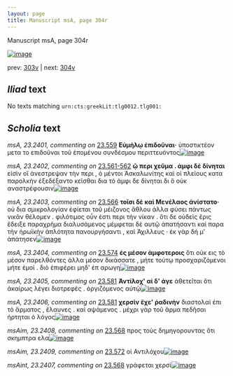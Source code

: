 ```yaml
---
layout: page
title: Manuscript msA, page 304r
---
```


Manuscript msA, page 304r

[![image](http://www.homermultitext.org/iipsrv?OBJ=IIP,1.0&FIF=/project/homer/pyramidal/deepzoom/hmt/vaimg/2017a/VA304RN_0474.tif&WID=100&CVT=JPEG)](http://www.homermultitext.org/ict2/?urn=urn:cite2:hmt:vaimg.2017a:VA304RN_0474)

prev:  [303v](../303v/) | next:  [304v](../304v/)

## *Iliad* text

No texts matching `urn:cts:greekLit:tlg0012.tlg001:`

## *Scholia* text

*msA, 23.2401, commenting on* [23.559](#23.559)  <a id="msA_23.2401"/> **Εὐμήλῳ ἐπιδοῦναι·** ὑποστικτέον μετα το επιδοῦναι τοῦ ἑπομένου συνδέσμου περιττευόντος[![image](http://www.homermultitext.org/iipsrv?OBJ=IIP,1.0&FIF=/project/homer/pyramidal/deepzoom/hmt/vaimg/2017a/VA304RN_0474.tif&RGN=0.216,0.1074,0.495,0.0233&WID=1000&CVT=JPEG)](http://www.homermultitext.org/ict2/?urn=urn:cite2:hmt:vaimg.2017a:VA304RN_0474@0.216,0.1074,0.495,0.0233)

*msA, 23.2402, commenting on* [23.561-562](#23.561-562)  <a id="msA_23.2402"/> **ῷ περι χεῦμα . ἀμφι δὲ δίνηται** εἰσὶν οἳ ἀνεστρεψαν τὴν περι , ὁ μέντοι Ἀσκαλωνίτης καὶ οἱ πλείους κατα παρολκὴν ἐξεδέξαντο κεῖσθαι δια τὸ ἀμφι δε δίνηται δι ὃ οὐκ αναστρέφουσιν[![image](http://www.homermultitext.org/iipsrv?OBJ=IIP,1.0&FIF=/project/homer/pyramidal/deepzoom/hmt/vaimg/2017a/VA304RN_0474.tif&RGN=0.214,0.1172,0.617,0.0413&WID=1000&CVT=JPEG)](http://www.homermultitext.org/ict2/?urn=urn:cite2:hmt:vaimg.2017a:VA304RN_0474@0.214,0.1172,0.617,0.0413)

*msA, 23.2403, commenting on* [23.566](#23.566)  <a id="msA_23.2403"/> **τοῖσι δὲ καὶ Μενέλαος ἀνίστατο·** οὐ δια σμικρολογίαν ἐφίεται τοῦ μέιζονος ἄθλου ἀλλα φύσει πάντως νικᾶν θέλομεν . φιλότιμος οὖν ἐστι περι τὴν νίκαν . ὅτι δε οὐδεὶς ἔρις ἔδειξε παραχρῆμα διαλυσάμενος μέμφεται δὲ αυτῷ ἀπατήσαντι καὶ παρα τὴν ἡρωϊκὴν ἁπλότητα πανουργήσαντι , καὶ Ἀχιλλευς · ἐκ γὰρ δή μ' ἀπάτησεν[![image](http://www.homermultitext.org/iipsrv?OBJ=IIP,1.0&FIF=/project/homer/pyramidal/deepzoom/hmt/vaimg/2017a/VA304RN_0474.tif&RGN=0.212,0.133,0.623,0.0579&WID=1000&CVT=JPEG)](http://www.homermultitext.org/ict2/?urn=urn:cite2:hmt:vaimg.2017a:VA304RN_0474@0.212,0.133,0.623,0.0579)

*msA, 23.2404, commenting on* [23.574](#23.574)  <a id="msA_23.2404"/> **ἐς μέσον ἀμφοτεροις** ὅτι οὐκ εις τὸ μέσον παρελθόντες ἀλλα μέσον δικάσσατε , μήτε τούτῳ προσχαριζόμενοι μήτε ἐμοί . διὸ ἐπιφέρει μηδ' ἐπ αρωγη[![image](http://www.homermultitext.org/iipsrv?OBJ=IIP,1.0&FIF=/project/homer/pyramidal/deepzoom/hmt/vaimg/2017a/VA304RN_0474.tif&RGN=0.627,0.5169,0.212,0.0796&WID=1000&CVT=JPEG)](http://www.homermultitext.org/ict2/?urn=urn:cite2:hmt:vaimg.2017a:VA304RN_0474@0.627,0.5169,0.212,0.0796)

*msA, 23.2405, commenting on* [23.581](#23.581)  <a id="msA_23.2405"/> **Ἀντίλοχ' αἰ δ' άγε** ἀθετεῖται ὅτι ἀκαίρως λέγει διοτρεφὲς . ὀργιζόμενος αὐτῷ[![image](http://www.homermultitext.org/iipsrv?OBJ=IIP,1.0&FIF=/project/homer/pyramidal/deepzoom/hmt/vaimg/2017a/VA304RN_0474.tif&RGN=0.627,0.5785,0.212,0.0511&WID=1000&CVT=JPEG)](http://www.homermultitext.org/ict2/?urn=urn:cite2:hmt:vaimg.2017a:VA304RN_0474@0.627,0.5785,0.212,0.0511)

*msA, 23.2406, commenting on* [23.581](#23.581)  <a id="msA_23.2406"/> **χερσὶν ἔχε' ῥαδινὴν** διαστολαὶ ἐπι τὸ ἅρματος , ἔλαυνες . καὶ αψάμενος . μέχρι γὰρ τοῦ ἅρμα πεδῆσαι ήρτηται ὁ λόγος[![image](http://www.homermultitext.org/iipsrv?OBJ=IIP,1.0&FIF=/project/homer/pyramidal/deepzoom/hmt/vaimg/2017a/VA304RN_0474.tif&RGN=0.636,0.6153,0.212,0.0699&WID=1000&CVT=JPEG)](http://www.homermultitext.org/ict2/?urn=urn:cite2:hmt:vaimg.2017a:VA304RN_0474@0.636,0.6153,0.212,0.0699)

*msAim, 23.2408, commenting on* [23.568](#23.568)  <a id="msAim_23.2408"/> προς τοὺς δημηγορουντας ὅτι σκημπτρα ελα[![image](http://www.homermultitext.org/iipsrv?OBJ=IIP,1.0&FIF=/project/homer/pyramidal/deepzoom/hmt/vaimg/2017a/VA304RN_0474.tif&RGN=0.601,0.3929,0.097,0.0451&WID=1000&CVT=JPEG)](http://www.homermultitext.org/ict2/?urn=urn:cite2:hmt:vaimg.2017a:VA304RN_0474@0.601,0.3929,0.097,0.0451)

*msAim, 23.2409, commenting on* [23.572](#23.572)  <a id="msAim_23.2409"/> οἱ Αντιλόχου[![image](http://www.homermultitext.org/iipsrv?OBJ=IIP,1.0&FIF=/project/homer/pyramidal/deepzoom/hmt/vaimg/2017a/VA304RN_0474.tif&RGN=0.618,0.4748,0.08,0.0225&WID=1000&CVT=JPEG)](http://www.homermultitext.org/ict2/?urn=urn:cite2:hmt:vaimg.2017a:VA304RN_0474@0.618,0.4748,0.08,0.0225)

*msAint, 23.2407, commenting on* [23.568](#23.568)  <a id="msAint_23.2407"/> γράφεται χερσὶ[![image](http://www.homermultitext.org/iipsrv?OBJ=IIP,1.0&FIF=/project/homer/pyramidal/deepzoom/hmt/vaimg/2017a/VA304RN_0474.tif&RGN=0.143,0.3937,0.078,0.0353&WID=1000&CVT=JPEG)](http://www.homermultitext.org/ict2/?urn=urn:cite2:hmt:vaimg.2017a:VA304RN_0474@0.143,0.3937,0.078,0.0353)